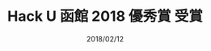 ---
title: Hack U 函館 2018 優秀賞 受賞
date: '2018/02/12'
description: '2018年に公立はこだて未来大学で開催されたハッカソンの優秀賞です。'
urls:
    - https://hacku.yahoo.co.jp/hakodate2018/
---